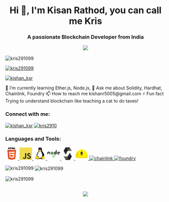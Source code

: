 <h1 align="center">Hi 👋, I'm Kisan Rathod, you can call me Kris</h1> <h3 align="center">A passionate Blockchain Developer from India</h3> <div align="center"> <img height="200" src="https://cdn.dribbble.com/users/992933/screenshots/4828718/boy.gif" /> </div> <p align="left"> <img src="https://komarev.com/ghpvc/?username=kris291099&label=Profile%20views&color=0e75b6&style=flat" alt="kris291099" /> </p> <p align="left"> <a href="https://github.com/ryo-ma/github-profile-trophy"><img src="https://github-profile-trophy.vercel.app/?username=kris291099" alt="kris291099" /></a> </p> <p align="left"> <a href="https://twitter.com/kishan_ksr" target="blank"><img src="https://img.shields.io/twitter/follow/kishan_ksr?logo=twitter&style=for-the-badge" alt="kishan_ksr" /></a> </p>
🌱 I’m currently learning Ether.js, Node.js,
💬 Ask me about Solidity, Hardhat, Chainlink, Foundry
📫 How to reach me kishanr5005@gmail.com
⚡ Fun fact Trying to understand blockchain like teaching a cat to do taxes!
<h3 align="left">Connect with me:</h3> <p align="left"> <a href="https://twitter.com/kishan_ksr" target="blank"><img align="center" src="https://raw.githubusercontent.com/rahuldkjain/github-profile-readme-generator/master/src/images/icons/Social/twitter.svg" alt="kishan_ksr" height="30" width="40" /></a> <a href="https://linkedin.com/in/kris2910" target="blank"><img align="center" src="https://raw.githubusercontent.com/rahuldkjain/github-profile-readme-generator/master/src/images/icons/Social/linked-in-alt.svg" alt="kris2910" height="30" width="40" /></a> </p> <h3 align="left">Languages and Tools:</h3> <p align="left"> <a href="https://www.w3.org/html/" target="_blank" rel="noreferrer"> <img src="https://raw.githubusercontent.com/devicons/devicon/master/icons/html5/html5-original-wordmark.svg" alt="html5" width="40" height="40"/> </a> <a href="https://developer.mozilla.org/en-US/docs/Web/JavaScript" target="_blank" rel="noreferrer"> <img src="https://raw.githubusercontent.com/devicons/devicon/master/icons/javascript/javascript-original.svg" alt="javascript" width="40" height="40"/> </a> <a href="https://www.linux.org/" target="_blank" rel="noreferrer"> <img src="https://raw.githubusercontent.com/devicons/devicon/master/icons/linux/linux-original.svg" alt="linux" width="40" height="40"/> </a> <a href="https://nodejs.org" target="_blank" rel="noreferrer"> <img src="https://raw.githubusercontent.com/devicons/devicon/master/icons/nodejs/nodejs-original-wordmark.svg" alt="nodejs" width="40" height="40"/> </a> <a href="https://soliditylang.org/" target="_blank" rel="noreferrer"> <img src="https://raw.githubusercontent.com/devicons/devicon/master/icons/solidity/solidity-original.svg" alt="solidity" width="40" height="40"/> </a> <a href="https://hardhat.org/" target="_blank" rel="noreferrer"> <img src="https://raw.githubusercontent.com/devicons/devicon/master/icons/hardhat/hardhat-original.svg" alt="hardhat" width="40" height="40"/> </a> <a href="https://chain.link/" target="_blank" rel="noreferrer"> <img src="https://raw.githubusercontent.com/devicons/devicon/master/icons/chainlink/chainlink-original.svg" alt="chainlink" width="40" height="40"/> </a> <a href="https://github.com/gakonst/foundry" target="_blank" rel="noreferrer"> <img src="https://raw.githubusercontent.com/devicons/devicon/master/icons/foundry/foundry-original.svg" alt="foundry" width="40" height="40"/> </a> </p> <p><img align="left" src="https://github-readme-stats.vercel.app/api/top-langs?username=kris291099&show_icons=true&locale=en&layout=compact" alt="kris291099" /></p> <p>&nbsp;<img align="center" src="https://github-readme-stats.vercel.app/api?username=kris291099&show_icons=true&locale=en" alt="kris291099" /></p> <p><img align="center" src="https://github-readme-streak-stats.herokuapp.com/?user=kris291099&" alt="kris291099" /></p> <br clear="both"> <div align="center"> <img src="https://profile-counter.glitch.me/kris291099/count.svg?" /> </div>
